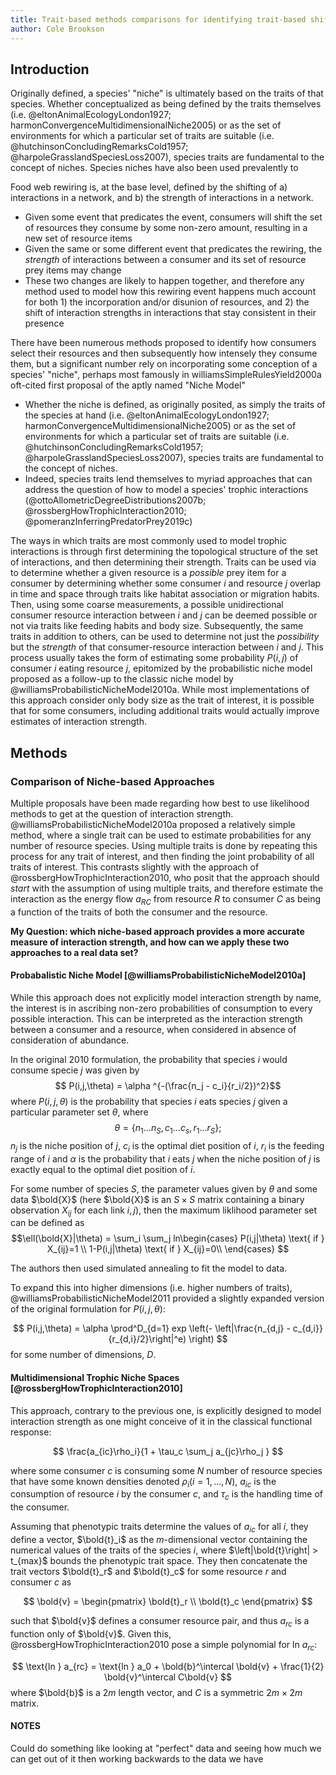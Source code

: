 ```yaml
---
title: Trait-based methods comparisons for identifying trait-based shifts in Albacore Tuna diets
author: Cole Brookson
---
```


## Introduction

Originally defined, a species' "niche" is ultimately based on the traits of that species. Whether conceptualized as being defined by the traits themselves (i.e. @eltonAnimalEcologyLondon1927; harmonConvergenceMultidimensionalNiche2005) or as the set of environments for which a particular set of traits are suitable (i.e. @hutchinsonConcludingRemarksCold1957; @harpoleGrasslandSpeciesLoss2007), species traits are fundamental to the concept of niches. Species niches have also been used prevalently to 

Food web rewiring is, at the base level, defined by the shifting of a) interactions in a network, and b) the strength of interactions in a network. 

* Given some event that predicates the event, consumers will shift the set of resources they consume by some non-zero amount, resulting in a new set of resource items
* Given the same or some different event that predicates the rewiring, the *strength* of interactions between a consumer and its set of resource prey items may change
* These two changes are likely to happen together, and therefore any method used to model how this rewiring event happens much account for both 1) the incorporation and/or disunion of resources, and 2) the shift of interaction strengths in interactions that stay consistent in their presence

There have been numerous methods proposed to identify how consumers select their resources and then subsequently how intensely they consume them, but a significant number rely on incorporating some conception of a species' "niche", perhaps most famously in williamsSimpleRulesYield2000a oft-cited first proposal of the aptly named "Niche Model"
* Whether the niche is defined, as originally posited, as simply the traits of the species at hand (i.e. @eltonAnimalEcologyLondon1927; harmonConvergenceMultidimensionalNiche2005) or as the set of environments for which a particular set of traits are suitable (i.e. @hutchinsonConcludingRemarksCold1957; @harpoleGrasslandSpeciesLoss2007), species traits are fundamental to the concept of niches. 
* Indeed, species traits lend themselves to myriad approaches that can address the question of how to model a species' trophic interactions (@ottoAllometricDegreeDistributions2007b; @rossbergHowTrophicInteraction2010; @pomeranzInferringPredatorPrey2019c)

The ways in which traits are most commonly used to model trophic interactions is through first determining the topological structure of the set of interactions, and then determining their strength. Traits can be used via to determine whether a given resource is a *possible* prey item for a consumer by determining whether some consumer $i$ and resource $j$ overlap in time and space through traits like habitat association or migration habits. Then, using some coarse measurements, a possible unidirectional consumer resource interaction between $i$ and $j$ can be deemed possible or not via traits like feeding habits and body size. Subsequently, the same traits in addition to others, can be used to determine not just the *possibility* but the *strength* of that consumer-resource interaction between $i$ and $j$. This process usually takes the form of estimating some probability $P(i,j)$ of consumer $i$ eating resource $j$, epitomized by the probabilistic niche model proposed as a follow-up to the classic niche model by @williamsProbabilisticNicheModel2010a. While most implementations of this approach consider only body size as the trait of interest, it is possible that for some consumers, including additional traits would actually improve estimates of interaction strength. 


## Methods

### Comparison of Niche-based Approaches

Multiple proposals have been made regarding how best to use likelihood methods to get at the question of interaction strength. @williamsProbabilisticNicheModel2010a proposed a relatively simple method, where a single trait can be used to estimate probabilities for any number of resource species. Using multiple traits is done by repeating this process for any trait of interest, and then finding the joint probability of all traits of interest. This contrasts slightly with the approach of @rossbergHowTrophicInteraction2010, who posit that the approach should *start* with the assumption of using multiple traits, and therefore estimate the interaction as the energy flow $a_{RC}$ from resource $R$ to consumer $C$ as being a function of the traits of both the consumer and the resource.  

**My Question: which niche-based approach provides a more accurate measure of interaction strength, and how can we apply these two approaches to a real data set?**



#### Probabalistic Niche Model [@williamsProbabilisticNicheModel2010a]

While this approach does not explicitly model interaction strength by name, the interest is in ascribing non-zero probabilities of consumption to every possible interaction. This can be interpreted as the interaction strength between a consumer and a resource, when considered in absence of consideration of abundance. 

In the original 2010 formulation, the probability that species $i$ would consume specie $j$ was given by $$ P(i,j,\theta) = \alpha ^{-(\frac{n_j - c_i}{r_i/2})^2}$$ where $P(i,j,\theta)$ is the probability that species $i$ eats species $j$ given a particular parameter set $\theta$, where $$\theta = \{{n_1 ... n_S, c_1 ... c_s, r_1 ... r_S\}};$$ $n_j$ is the niche position of $j$, $c_i$ is the optimal diet position of $i$, $r_i$ is the feeding range of $i$ and $\alpha$ is the probability that $i$ eats $j$ when the niche position of $j$ is exactly equal to the optimal diet position of $i$. 

For some number of species $S$, the parameter values given by $\theta$ and some data $\bold{X}$ (here $\bold{X}$ is an $S \times S$ matrix containing a binary observation $X_{ij}$ for each link $i,j$), then the maximum liklihood parameter set can be defined as $$\ell(\bold{X}|\theta) = \sum_i \sum_j ln\begin{cases}
P(i,j|\theta) \text{ if } X_{ij}=1 \\
1-P(i,j|\theta) \text{ if } X_{ij}=0\\
\end{cases} $$

The authors then used simulated annealing to fit the model to data. 

To expand this into higher dimensions (i.e. higher numbers of traits), @williamsProbabilisticNicheModel2011 provided a slightly expanded version of the original formulation for $P(i,j,\theta)$:

$$ P(i,j,\theta) = \alpha \prod^D_{d=1} exp \left(- \left|\frac{n_{d,j} - c_{d,i}}{r_{d,i}/2}\right|^e) \right) $$ for some number of dimensions, $D$.

#### Multidimensional Trophic Niche Spaces [@rossbergHowTrophicInteraction2010]

This approach, contrary to the previous one, is explicitly designed to model interaction strength as one might conceive of it in the classical functional response:

$$ \frac{a_{ic}\rho_i}{1 + \tau_c \sum_j a_{jc}\rho_j } $$

where some consumer $c$ is consuming some $N$ number of resource species that have some known densities denoted $\rho_i (i = 1, ..., N)$, $a_{ic}$ is the consumption of resource $i$ by the consumer $c$, and $\tau_c$ is the handling time of the consumer. 

Assuming that phenotypic traits determine the values of $a_{ic}$ for all $i$, they define a vector, $\bold{t}_i$ as the *m*-dimensional vector containing the numerical values of the traits of the species $i$, where $\left|\bold{t}\right| > t_{max}$ bounds the phenotypic trait space. They then concatenate the trait vectors $\bold{t}_r$ and $\bold{t}_c$ for some resource $r$ and consumer $c$ as 

$$ 
\bold{v} = 
\begin{pmatrix}
\bold{t}_r \\
\bold{t}_c
\end{pmatrix}
$$

such that $\bold{v}$ defines a consumer resource pair, and thus $a_{rc}$ is a function only of $\bold{v}$. Given this, @rossbergHowTrophicInteraction2010 pose a simple polynomial for $\text{ln }  a_{rc}$:

$$ \text{ln }  a_{rc} = \text{ln } a_0 + \bold{b}^\intercal \bold{v} + \frac{1}{2} \bold{v}^\intercal C\bold{v} $$ where $\bold{b}$ is a 2*m* length vector, and $C$ is a symmetric $2m \times 2m$ matrix. 









#### NOTES

Could do something like looking at "perfect" data and seeing how much we can get out of it then working backwards to the data we have